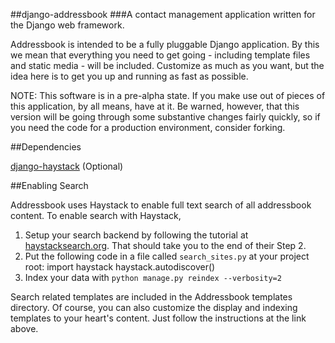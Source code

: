 ##django-addressbook 
###A contact management application written for the Django web framework.

Addressbook is intended to be a fully pluggable Django application. By this we mean that everything you need to get going - including template files and static media - will be included. Customize as much as you want, but the idea here is to get you up and running as fast as possible.

NOTE: This software is in a pre-alpha state. If you make use out of pieces of this application, by all means, have at it. Be warned, however, that this version will be going through some substantive changes fairly quickly, so if you need the code for a production environment, consider forking.

##Dependencies

[django-haystack](http://github.com/toastdriven/django-haystack/) (Optional)

##Enabling Search

Addressbook uses Haystack to enable full text search of all addressbook content. To enable search with Haystack,

1. Setup your search backend by following the tutorial at [haystacksearch.org](http://haystacksearch.org/docs/tutorial.html#initial-setup). That should take you to the end of their Step 2.
2. Put the following code in a file called `search_sites.py` at your project root:
	import haystack
	haystack.autodiscover()
3. Index your data with `python manage.py reindex --verbosity=2`

Search related templates are included in the Addressbook templates directory. Of course, you can also customize the display and indexing templates to your heart's content. Just follow the instructions at the link above.
